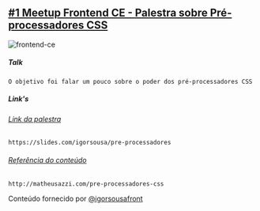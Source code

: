 ## [#1 Meetup Frontend CE - Palestra sobre Pré-processadores CSS](https://www.meetup.com/pt-BR/frontend-ce/)


![frontend-ce](https://secure.meetupstatic.com/photos/event/3/d/3/6/600_476355670.jpeg)


##### Talk
```
O objetivo foi falar um pouco sobre o poder dos pré-processadores CSS
```

##### Link's

###### [Link da palestra](https://slides.com/igorsousa/pre-processadores)
```
https://slides.com/igorsousa/pre-processadores
```

###### [Referência do conteúdo](http://matheusazzi.com/pre-processadores-css)
```
http://matheusazzi.com/pre-processadores-css
```

Conteúdo fornecido por [@igorsousafront](https://github.com/igorsousafront)
